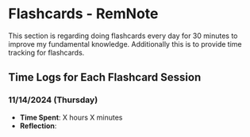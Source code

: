 # Flashcards - RemNote

This section is regarding doing flashcards every day for 30 minutes to improve my fundamental knowledge. Additionally this is to provide time tracking for flashcards.

## Time Logs for Each Flashcard Session

### 11/14/2024 (Thursday)
- **Time Spent**: X hours X minutes
- **Reflection**: 

